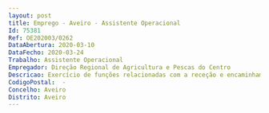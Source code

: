 ```yaml
--- 
layout: post
title: Emprego - Aveiro - Assistente Operacional
Id: 75381
Ref: OE202003/0262
DataAbertura: 2020-03-10
DataFecho: 2020-03-24
Trabalho: Assistente Operacional
Empregador: Direção Regional de Agricultura e Pescas do Centro
Descricao: Exercício de funções relacionadas com a receção e encaminhamento do público, atendimento telefónico e apoio logístico.
CodigoPostal:  -
Concelho: Aveiro
Distrito: Aveiro
--- 
```

